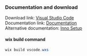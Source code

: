 ### Documentation and download
Download link: [Visual Studio Code](https://code.visualstudio.com/Download) <br />
Documentation link: [Documentation](https://code.visualstudio.com/docs/setup/windows) <br />
Alternative documentation: [Inno Setup](https://jrsoftware.org/ishelp/index.php?topic=setupcmdline)

#### wix build command
```powershell
wix build vscode.wxs
```
